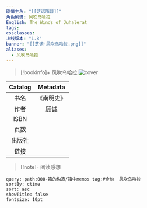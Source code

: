 ```yaml
---
剧情主角: "[[芝诺阵营]]"
角色剧情: 风吹乌哈拉
English: The Winds of Juhalerat
tags: 
cssclasses: 
上线版本: "1.8"
banner: "[[芝诺·风吹乌哈拉.png]]"
aliases:
  - 风吹乌哈拉
---
```

> [!bookinfo]+ 风吹乌哈拉
> ![cover](https://img3.doubanio.com/view/subject/s/public/s6862023.jpg)
> 
| Catalog |                           Metadata                           |
| :-----: | :----------------------------------------------------------: |
|  书名   |                        《南明史》                         |
|  作者   |                        顾诚                        |
|  ISBN   |                      |
|  页数   |                   |
| 出版社  |  |
|  链接   | <br/> |


> [!note]- 阅读感想

~~~~note-gallery
query: path:000-箱的构造/箱中memos tag:#金句  风吹乌哈拉
sortBy: ctime
sort: asc
showTitle: false
fontsize: 10pt
~~~~
